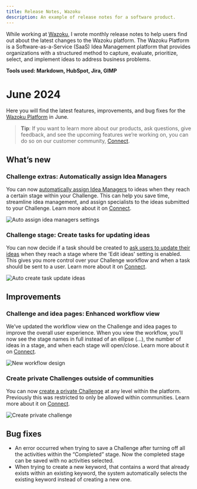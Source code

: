 ```yaml
---
title: Release Notes, Wazoku
description: An example of release notes for a software product.
---
```


While working at [Wazoku](https://support.wazoku.com/), I wrote monthly release notes to help users find out about the latest changes to the Wazoku platform. The Wazoku Platform is a Software-as-a-Service (SaaS) Idea Management platform that provides organizations with a structured method to capture, evaluate, prioritize, select, and implement ideas to address business problems.

**Tools used: Markdown, HubSpot, Jira, GIMP**

# June 2024

Here you will find the latest features, improvements, and bug fixes for the [Wazoku Platform](https://www.wazoku.com/wazoku-platform/) in June.

> **Tip**: If you want to learn more about our products, ask questions, give feedback, and see the upcoming features we’re working on, you can do so on our customer community, [Connect](https://connect.balbu.wazoku.com/home-page?).

## What’s new

### Challenge extras: Automatically assign Idea Managers

You can now [automatically assign Idea Managers](https://support.wazoku.com/turn-on-automatic-assignment-of-idea-managers) to ideas when they reach a certain stage within your Challenge. This can help you save time, streamline idea management, and assign specialists to the ideas submitted to your Challenge. Learn more about it on [Connect](https://connect.balbu.wazoku.com/idea/84f9df2c230042c8853d374e0b9e4241?).

![Auto assign idea managers settings](https://support.wazoku.com/hs-fs/hubfs/Knowledge%20Base/auto%20assign%20idea%20managers%20settings.png?width=1376&height=774&name=auto%20assign%20idea%20managers%20settings.png)

### Challenge stage: Create tasks for updating ideas

You can now decide if a task should be created to [ask users to update their ideas](https://support.wazoku.com/automatically-create-tasks-for-updating-ideas) when they reach a stage where the 'Edit ideas' setting is enabled. This gives you more control over your Challenge workflow and when a task should be sent to a user. Learn more about it on [Connect](https://connect.balbu.wazoku.com/idea/9d0dda92cfad466cb0333ff3fc293ec9?).

![Auto create task update ideas](https://support.wazoku.com/hs-fs/hubfs/Knowledge%20Base/auto%20create%20task%20update%20ideas.png?width=970&height=268&name=auto%20create%20task%20update%20ideas.png)

## Improvements

### Challenge and idea pages: Enhanced workflow view

We’ve updated the workflow view on the Challenge and idea pages to improve the overall user experience. When you view the workflow, you’ll now see the stage names in full instead of an ellipse (…), the number of ideas in a stage, and when each stage will open/close. Learn more about it on [Connect](https://connect.balbu.wazoku.com/idea/c2aadf97c8834aceaebed097b289568b?).

![New workflow design](https://support.wazoku.com/hs-fs/hubfs/Knowledge%20Base/new%20workflow%20design.png?width=1376&height=198&name=new%20workflow%20design.png)

### Create private Challenges outside of communities

You can now [create a private Challenge](https://support.wazoku.com/create-a-private-challenge) at any level within the platform. Previously this was restricted to only be allowed within communities. Learn more about it on [Connect](https://connect.balbu.wazoku.com/idea/07dee7e39b5146bc91538b7968bbbbb8?).

![Create private challenge](https://support.wazoku.com/hs-fs/hubfs/Knowledge%20Base/create%20private%20challenge.png?width=884&height=572&name=create%20private%20challenge.png)

## Bug fixes

* An error occurred when trying to save a Challenge after turning off all the activities within the “Completed” stage. Now the completed stage can be saved with no activities selected.
* When trying to create a new keyword, that contains a word that already exists within an existing keyword, the system automatically selects the existing keyword instead of creating a new one.